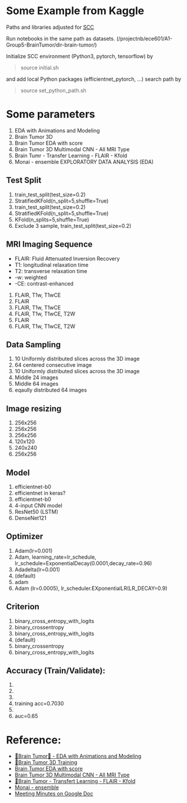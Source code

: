 # Some Example from Kaggle

Paths and libraries adjusted for [SCC](https://scc-ondemand.bu.edu/)

Run notebooks in the same path as datasets. (/projectnb/ece601/A1-Group5-BrainTumor/dir-brain-tumor/)

Initialize SCC environment (Python3, pytorch, tensorflow) by 

> source initial.sh

and add local Python packages (efficientnet_pytorch, ...) search path by

> source set_python_path.sh

# Some parameters
1. EDA with Animations and Modeling
2. Brain Tumor 3D 
3. Brain Tumor EDA with score
4. Brain Tumor 3D Multimodal CNN - All MRI Type
5. Brain Tumr - Transfer Learning - FLAIR - Kfold
6. Monai - ensemble
EXPLORATORY DATA ANALYSIS (EDA)

## Test Split
1. train_test_split(test_size=0.2)
2. StratifiedKFold(n_split=5,shuffle=True)
3. train_test_split(test_size=0.2)
4. StratifiedKFold(n_split=5,shuffle=True)
5. KFold(n_splits=5,shuffle=True)
6. Exclude 3 sample, train_test_split(test_size=0.2)

## MRI Imaging Sequence
* FLAIR: Fluid Attenuated Inversion Recovery
* T1: longitudinal relaxation time
* T2: transverse relaxation time
* -w: weighted
* -CE: contrast-enhanced
1. FLAIR, T1w, T1wCE
2. FLAIR
3. FLAIR, T1w, T1wCE
4. FLAIR, T1w, T1wCE, T2W
5. FLAIR
6. FLAIR, T1w, T1wCE, T2W

## Data Sampling
1. 10 Uniformly distributed slices across the 3D image
2. 64 centered consecutive image
3. 10 Uniformly distributed slices across the 3D image
4. Middle 24 images
5. Middle 64 images
6. eqaully distributed 64 images

## Image resizing
1. 256x256
2. 256x256
3. 256x256
4. 120x120
5. 240x240
6. 256x256

## Model
1. efficientnet-b0
2. efficientnet in keras?
3. efficientnet-b0
4. 4-input CNN model
5. ResNet50 (LSTM)
6. DenseNet121

## Optimizer
1. Adam(lr=0.001)
2. Adam, learning_rate=lr_schedule, lr_schedule=ExponentialDecay(0.0001,decay_rate=0.96)
3. Adadelta(lr=0.001)
4. (default)
5. adam
6. Adam (lr=0.0005), lr_scheduler.EXponentialLR(LR_DECAY=0.9)

## Criterion
1. binary_cross_entropy_with_logits
2. binary_crossentropy
3. binary_cross_entropy_with_logits
4. (default)
5. binary_crossentropy
6. binary_cross_entropy_with_logits

## Accuracy (Train/Validate): 
1.
2.
3.
4. training acc=0.7030
5. 
6. auc=0.65



# Reference:

* [🧠Brain Tumor🧠 - EDA with Animations and Modeling](https://www.kaggle.com/ihelon/brain-tumor-eda-with-animations-and-modeling)	
* [🧠Brain Tumor 3D Training](https://www.kaggle.com/ammarnassanalhajali/brain-tumor-3d-training)
* [Brain Tumor EDA with score](https://www.kaggle.com/blade001/brain-tumor-eda-with-score)
* [Brain Tumor 3D Multimodal CNN - All MRI Type](https://www.kaggle.com/michaelfumery/brain-tumor-3d-multimodal-cnn-all-mri-type/)
* [🧠Brain Tumor - Transfert Learning - FLAIR - Kfold](https://www.kaggle.com/michaelfumery/brain-tumor-transfert-learning-flair-kfold)
* [Monai - ensemble](https://www.kaggle.com/mikecho/rsna-miccai-monai-ensemble/notebook)
* [Meeting Minutes on Google Doc](https://docs.google.com/document/d/1po9hrZAp04lbLL3IngvLaURMMgkMC6j_7K1OG1VMwKI/edit)

